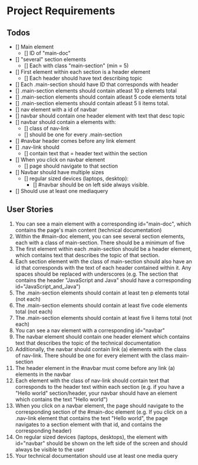 # Project Requirements

## Todos

- [] Main element
  - [] ID of "main-doc"
- [] "several" section elements
  - [] Each with class "main-section" (min = 5)
- [] First element within each section is a header element
  - [] Each header should have text describing topic
- [] Each .main-section should have ID that corresponds with header
- [] .main-section elements should contain atleast 10 p elemets total
- [] .main-section elements should contain atleast 5 code elements total
- [] .main-section elements should contain atleast 5 li items total.
- [] nav element with a id of navbar
- [] navbar should contain one header element with text that desc topic
- [] navbar should contain a elements with:
  - [] class of nav-link
  - [] should be one for every .main-section
- [] #navbar header comes before any link element
- [] .nav-link should
  - [] contain text that = header text within the section
- [] When you click on navbar element
  - [] page should navigate to that section
- [] Navbar should have multiple sizes
  - [] regular sized devices (laptops, desktop):
    - [] #navbar should be on left side always visible.
- [] Should use at least one mediaquery

## User Stories

1. You can see a main element with a corresponding id="main-doc", which contains the page's main content (technical documentation)
2. Within the #main-doc element, you can see several section elements, each with a class of main-section. There should be a minimum of five
3. The first element within each .main-section should be a header element, which contains text that describes the topic of that section.
4. Each section element with the class of main-section should also have an id that corresponds with the text of each header contained within it. Any spaces should be replaced with underscores (e.g. The section that contains the header "JavaScript and Java" should have a corresponding id="JavaScript_and_Java")
5. The .main-section elements should contain at least ten p elements total (not each)
6. The .main-section elements should contain at least five code elements total (not each)
7. The .main-section elements should contain at least five li items total (not each)
8. You can see a nav element with a corresponding id="navbar"
9. The navbar element should contain one header element which contains text that describes the topic of the technical documentation
10. Additionally, the navbar should contain link (a) elements with the class of nav-link. There should be one for every element with the class main-section
11. The header element in the #navbar must come before any link (a) elements in the navbar
12. Each element with the class of nav-link should contain text that corresponds to the header text within each section (e.g. if you have a "Hello world" section/header, your navbar should have an element which contains the text "Hello world")
13. When you click on a navbar element, the page should navigate to the corresponding section of the #main-doc element (e.g. If you click on a .nav-link element that contains the text "Hello world", the page navigates to a section element with that id, and contains the corresponding header)
14. On regular sized devices (laptops, desktops), the element with id="navbar" should be shown on the left side of the screen and should always be visible to the user
15. Your technical documentation should use at least one media query
